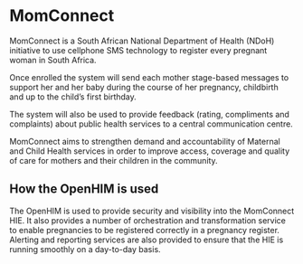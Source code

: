 MomConnect
===============

MomConnect is a South African National Department of Health (NDoH) initiative to use cellphone SMS technology to register every pregnant woman in South Africa.

Once enrolled the system will send each mother stage-based messages to support her and her baby during the course of her pregnancy, childbirth and up to the child’s first birthday.

The system will also be used to provide feedback (rating, compliments and complaints) about public health services to a central communication centre.

MomConnect aims to strengthen demand and accountability of Maternal and Child Health services in order to improve access, coverage and quality of care for mothers and their children in the community.

## How the OpenHIM is used

The OpenHIM is used to provide security and visibility into the MomConnect HIE. It also provides a number of orchestration and transformation service to enable pregnancies to be registered correctly in a pregnancy register. Alerting and reporting services are also provided to ensure that the HIE is running smoothly on a day-to-day basis.
